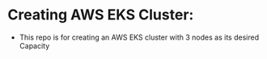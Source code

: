 # Creating AWS EKS Cluster:
* This repo is for creating an AWS EKS cluster with 3 nodes as its desired Capacity